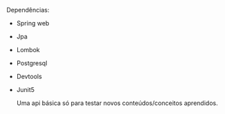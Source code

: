 Dependências:
- Spring web
- Jpa
- Lombok
- Postgresql
- Devtools
- Junit5

  Uma api básica só para testar novos conteúdos/conceitos aprendidos.
